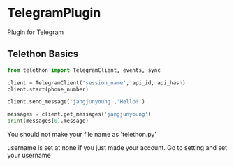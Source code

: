 # TelegramPlugin
Plugin for Telegram

Telethon Basics
-------------------

```python
from telethon import TelegramClient, events, sync

client = TelegramClient('session_name', api_id, api_hash)
client.start(phone_number)

client.send_message('jangjunyoung','Hello!')

messages = client.get_messages('jangjunyoung')
print(messages[0].message)

```

You should not make your file name as 'telethon.py'

username is set at none if you just made your account. Go to setting and set your username
